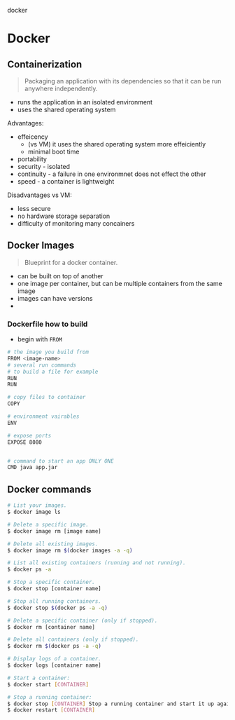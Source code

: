 docker

# Docker

## Containerization
> Packaging an application with its dependencies so that it can be run anywhere independently.
- runs the application in an isolated environment
- uses the shared operating system


Advantages:
- effeicency 
    - (vs VM) it uses the shared operating system more effeiciently
    - minimal boot time
- portability
- security - isolated
- continuity - a failure in one environmnet does not effect the other
- speed - a container is lightweight

Disadvantages vs VM:
- less secure
- no hardware storage separation
- difficulty of monitoring many concainers


## Docker Images
> Blueprint for a docker container.
- can be built on top of another
- one image per container, but can be multiple containers from the same image
- images can have versions
- 


### Dockerfile how to build

- begin with `FROM`


```bash
# the image you build from
FROM <image-name>
# several run commands
# to build a file for example
RUN
RUN

# copy files to container
COPY

# environment vairables
ENV

# expose ports
EXPOSE 8080


# command to start an app ONLY ONE
CMD java app.jar

```

## Docker commands

```bash
# List your images.
$ docker image ls

# Delete a specific image.
$ docker image rm [image name] 

# Delete all existing images.
$ docker image rm $(docker images -a -q)

# List all existing containers (running and not running).
$ docker ps -a 

# Stop a specific container.
$ docker stop [container name] 

# Stop all running containers.
$ docker stop $(docker ps -a -q) 

# Delete a specific container (only if stopped).
$ docker rm [container name]

# Delete all containers (only if stopped).
$ docker rm $(docker ps -a -q) 

# Display logs of a container.
$ docker logs [container name] 

# Start a container:
$ docker start [CONTAINER] 

# Stop a running container:
$ docker stop [CONTAINER] Stop a running container and start it up again:
$ docker restart [CONTAINER]

```